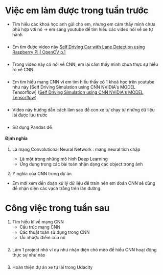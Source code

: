 # Việc em làm được trong tuần trước
- Tìm hiểu các khoá học anh gửi cho em, nhưng em cảm thấy mình chưa phù hợp với nó -> em sang youtube để tìm hiểu các video nói về xe tự hành 
###
- Em tìm được video này [Self Driving Car with Lane Detection using Raspberry Pi | OpenCV p.1](https://www.youtube.com/watch?v=aXqoPiMPhDw&list=PLMoSUbG1Q_r_wT0Ac7rOlhlwq9VsZDA0b&ab_channel=Murtaza%27sWorkshop-RoboticsandAI)
###
- Trong video này có nói về CNN, em lại cảm thấy mình chưa thực sự hiểu rõ về CNN



###  
-  Em tìm hiểu mạng CNN vì em tìm hiểu thấy có 1 khoá học trên youtube như này [Self Driving Simulation using CNN NVIDIA's MODEL Tensorflow] ([Self Driving Simulation using CNN NVIDIA's MODEL Tensorflow](https://www.youtube.com/watch?v=oLi6mWDXRGM&list=PLMoSUbG1Q_r9JtujskOZkorWKCszT0w2S&index=1&ab_channel=Murtaza%27sWorkshop-RoboticsandAI))
###
-  Video này hướng dẫn cách làm sao để con xe tự chạy từ những dữ liệu lái được lưu trước 
###
- Sử dụng Pandas để 

#### Định nghĩa 
1. Là mạng Convolutional Neural Network : mạng neural tích chập
    - Là một trong những mô hình Deep Learning
    - Ứng dụng trong các bài toán nhận dạng các object trong ảnh 

2. Ý nghĩa của CNN trong dự án
- Em mới xem đến đoạn xử lý dữ liệu để train nên em đoán CNN sẽ dùng để nhận diện các vạch trắng trên làn đường 



# Công việc trong tuần sau 
1. Tìm hiểu kĩ về mạng CNN
    - Cấu trúc mạng CNN 
    - Các thuật toán sử dụng trong CNN
    - Ưu nhược điểm của nó 
###
2. Làm 1 project nhỏ ví dụ như nhận diện chó mèo để hiểu CNN hoạt động thực sự như nào
###
3. Hoàn thiện dự án xe tự lái trong Udacity  